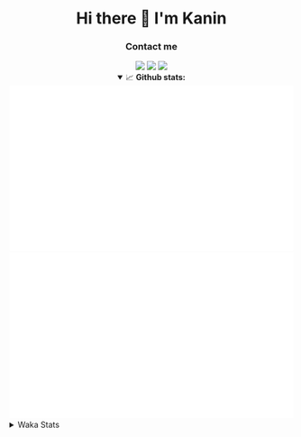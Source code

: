 <div align="center">
 <h1>Hi there 👋 I'm Kanin</h1>
 <h3>Contact me</h3>
 <a href="mailto:im@kanin.dev"><img src="https://img.shields.io/badge/gmail-%23D14836.svg?&style=for-the-badge&logo=gmail&logoColor=white"/></a>
 <a href="https://twitter.com/KaninDev"><img src="https://img.shields.io/badge/twitter-%231DA1F2.svg?&style=for-the-badge&logo=twitter&logoColor=white"/></a>
 <a href="https://www.linkedin.com/in/KaninDev"><img src="https://img.shields.io/badge/linkedin-%230077B5.svg?&style=for-the-badge&logo=linkedin&logoColor=white"/></a>
<details open>
  <summary>📈 <b>Github stats:</b></summary>
  <img src="https://github.com/Kanin/Kanin/blob/master/scripts/GitHubStats/generated/overview.svg"/>
  <img src="https://github.com/Kanin/Kanin/blob/master/scripts/GitHubStats/generated/languages.svg"/>
</details>
</div>

<details>
 <summary>Waka Stats</summary>

<!--START_SECTION:waka-->
![Profile Views](http://img.shields.io/badge/Profile%20Views-80-blue)

![Lines of code](https://img.shields.io/badge/From%20Hello%20World%20I%27ve%20Written-763356%20lines%20of%20code-blue)

**🐱 My Github Data** 

> 🏆 260 Contributions in the Year 2020
 > 
> 📦 2.9 kB Used in Github's Storage 
 > 
> 🚫 Not Opted to Hire
 > 
> 📜 4 Public Repositories
 > 
> 🔑 3 Private Repositories 

**I'm an Early 🐤** 

```text
🌞 Morning    91 commits     ███████░░░░░░░░░░░░░░░░░░   29.07% 
🌆 Daytime    101 commits    ████████░░░░░░░░░░░░░░░░░   32.27% 
🌃 Evening    64 commits     █████░░░░░░░░░░░░░░░░░░░░   20.45% 
🌙 Night      57 commits     ████░░░░░░░░░░░░░░░░░░░░░   18.21%

```
📅 **I'm Most Productive on Monday** 

```text
Monday       71 commits     █████░░░░░░░░░░░░░░░░░░░░   22.68% 
Tuesday      35 commits     ██░░░░░░░░░░░░░░░░░░░░░░░   11.18% 
Wednesday    45 commits     ███░░░░░░░░░░░░░░░░░░░░░░   14.38% 
Thursday     26 commits     ██░░░░░░░░░░░░░░░░░░░░░░░   8.31% 
Friday       27 commits     ██░░░░░░░░░░░░░░░░░░░░░░░   8.63% 
Saturday     41 commits     ███░░░░░░░░░░░░░░░░░░░░░░   13.1% 
Sunday       68 commits     █████░░░░░░░░░░░░░░░░░░░░   21.73%

```


📊 **This Week I Spent My Time On** 

```text
⌚︎ Time Zone: America/New_York

💬 Programming Languages: 
JavaScript               3 hrs 48 mins       ██████████████░░░░░░░░░░░   59.21% 
Python                   2 hrs 14 mins       ████████░░░░░░░░░░░░░░░░░   34.91% 
SCSS                     16 mins             █░░░░░░░░░░░░░░░░░░░░░░░░   4.35% 
JSON                     3 mins              ░░░░░░░░░░░░░░░░░░░░░░░░░   0.87% 
Git Config               1 min               ░░░░░░░░░░░░░░░░░░░░░░░░░   0.3%

🔥 Editors: 
IntelliJ                 4 hrs 9 mins        ████████████████░░░░░░░░░   64.73% 
PyCharm                  2 hrs 16 mins       ████████░░░░░░░░░░░░░░░░░   35.27%

🐱‍💻 Projects: 
get-info                 3 hrs 50 mins       ███████████████░░░░░░░░░░   59.79% 
TomsBot                  2 hrs 14 mins       ████████░░░░░░░░░░░░░░░░░   34.78% 
Kanin                    16 mins             █░░░░░░░░░░░░░░░░░░░░░░░░   4.35% 
powercord                2 mins              ░░░░░░░░░░░░░░░░░░░░░░░░░   0.58% 
Naila.py                 1 min               ░░░░░░░░░░░░░░░░░░░░░░░░░   0.5%

💻 Operating System: 
Linux                    6 hrs 26 mins       █████████████████████████   100.0%

```

**I Mostly Code in Python** 

```text
Python                   17 repos            ███████████████████░░░░░░   77.27% 
JavaScript               2 repos             ██░░░░░░░░░░░░░░░░░░░░░░░   9.09% 
Kotlin                   1 repos             █░░░░░░░░░░░░░░░░░░░░░░░░   4.55% 
HTML                     1 repos             █░░░░░░░░░░░░░░░░░░░░░░░░   4.55% 
Java                     1 repos             █░░░░░░░░░░░░░░░░░░░░░░░░   4.55%

```


**Timeline**

![Chart not found](https://github.com/Kanin/Kanin/blob/master/charts/bar_graph.png) 


<!--END_SECTION:waka-->
</details>
